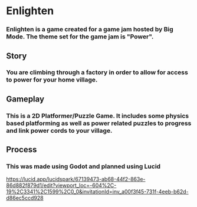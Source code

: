 # Enlighten

### Enlighten is a game created for a game jam hosted by Big Mode. The theme set for the game jam is "Power". 
## Story
### You are climbing through a factory in order to allow for access to power for your home village.
## Gameplay
### This is a 2D Platformer/Puzzle Game. It includes some physics based platforming as well as power related puzzles to progress and link power cords to your village.
## Process
### This was made using Godot and planned using Lucid
https://lucid.app/lucidspark/67139473-ab68-44f2-863e-86d882f879d1/edit?viewport_loc=-604%2C-19%2C3341%2C1599%2C0_0&invitationId=inv_a00f3f45-731f-4eeb-b62d-d86ec5ccd928
